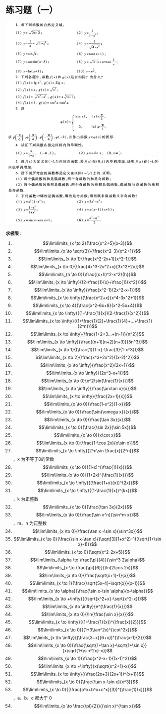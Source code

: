 # 练习题（一）

![1](./1.png)

**求极限**：

1. $$\lim\limits_{x \to 2}{\frac{x^2+5}{x-3}}$$
2. $$\lim\limits_{x \to \sqrt{3}}{\frac{x^2-3}{x^2+1}}$$
3. $$\lim\limits_{x \to 1}{\frac{x^2-2x+1}{x^2-1}}$$
4. $$\lim\limits_{x \to 0}{\frac{4x^3-2x^2+x}{3x^2+2x}}$$
5. $$\lim\limits_{h \to 0}{\frac{(x+h)^2-x^2}{h}}$$
6. $$\lim\limits_{x \to \infty}{(2-\frac{1}{x}+\frac{1}{x^2})}$$
7. $$\lim\limits_{x \to \infty}{\frac{x^2-1}{2x^2-x-1}}$$
8. $$\lim\limits_{x \to \infty}{\frac{x^2+x}{x^4-3x^2+1}}$$
9. $$\lim\limits_{x \to 4}{\frac{x^2-6x+8}{x^2-5x+4}}$$
10. $$\lim\limits_{x \to \infty}{(1+\frac{1}{x})(2-\frac{1}{x^2})}$$
11. $$\lim\limits_{x \to \infty}{(1+\frac{1}{2}+\frac{1}{4}+...+\frac{1}{2^n})}$$
12. $$\lim\limits_{x \to \infty}{\frac{1+2+3...+(n-1)}{n^2}}$$
13. $$\lim\limits_{x \to \infty}{\frac{(n+1)(n+2)(n+3)}{5n^3}}$$
14. $$\lim\limits_{x \to 1}{(\frac{1}{1-x}-\frac{3}{1-x^3})}$$
15. $$\lim\limits_{x \to 2}{\frac{x^3+2x^2}{(x-2)^2}}$$
16. $$\lim\limits_{x \to \infty}{\frac{x^2}{2x+1}}$$
17. $$\lim\limits_{x \to \infty}{(2x^3-x+1)}$$
18. $$\lim\limits_{x \to 0}{x^2\sin{\frac{1}{x}}}$$
19. $$\lim\limits_{x \to \infty}{\frac{\arctan x}{x}}$$
20. $$\lim\limits_{x \to \infty}{\frac{2x+1}{x}}$$
21. $$\lim\limits_{x \to 0}{\frac{1-x^2}{1-x}}$$
22. $$\lim\limits_{x \to 0}{\frac{\sin{\omega x}}{x}}$$
23. $$\lim\limits_{x \to 0}{\frac{\tan 3x}{x}}$$
24. $$\lim\limits_{x \to 0}{\frac{\sin 2x}{\sin 5x}}$$
25. $$\lim\limits_{x \to 0}{x\cot x}$$
26. $$\lim\limits_{x \to 0}{\frac{1-\cos 2x}{x\sin x}}$$
27. $$\lim\limits_{x \to \infty}{2^n\sin \frac{x}{2^n}}$$，x 为不等于0的常数
28. $$\lim\limits_{x \to 0}{(1-x)^{\frac{1}{x}}}$$
29. $$\lim\limits_{x \to 0}{(1+2x)^{\frac{1}{x}}}$$
30. $$\lim\limits_{x \to \infty}{(\frac{1+x}{x})^{2x}}$$
31. $$\lim\limits_{x \to \infty}{(1-\frac{1}{x})^{kx}}$$，k 为正整数
32. $$\lim\limits_{x \to 0}{\frac{\tan 3x}{2x}}$$
33. $$\lim\limits_{x \to 0}{\frac{\sin x^n}{\sin^m x}}$$，m、n 为正整数
34. $$\lim\limits_{x \to 0}{\frac{\tan x -\sin x}{\sin^3x}}$$
35. $$\lim\limits_{x \to 0}{\frac{\sin x-\tan x}{(\sqrt[3]{1+x^2}-1)(\sqrt{1+\sin x}-1)}}$$
36. $$\lim\limits_{x \to 0}{\sqrt{x^2-2x+5}}$$
37. $$\lim\limits_{\alpha \to \frac{\pi}{4}}{\sin^3 2\alpha}$$
38. $$\lim\limits_{x \to \frac{\pi}{6}}{\ln(2\cos 2x)}$$
39. $$\lim\limits_{x \to 0}{\frac{\sqrt{x+1}-1}{x}}$$
40. $$\lim\limits_{x \to 1}{\frac{\sqrt{5x-4}-\sqrt{x}}{x-1}}$$
41. $$\lim\limits_{x \to \alpha}{\frac{\sin x-\sin \alpha}{x-\alpha}}$$
42. $$\lim\limits_{x \to +\infty}{(\sqrt{x^2+x}-\sqrt{x^2-x})}$$
43. $$\lim\limits_{x \to \infty}{e^{\frac{1}{x}}}$$
44. $$\lim\limits_{x \to 0}{\ln{\frac{\sin x}{x}}}$$
45. $$\lim\limits_{x \to \infty}{(1+\frac{1}{x})^{\frac{x}{2}}}$$
46. $$\lim\limits_{x \to 0}{(1+3\tan^2x)^{\cot^2x}}$$
47. $$\lim\limits_{x \to \infty}{(\frac{3+x}{6+x})^{\frac{x-1}{2}}}$$
48. $$\lim\limits_{x \to 0}{\frac{\sqrt{1+\tan x}-\sqrt{1+\sin x}}{x\sqrt{1+\sin^2x}-x}}$$
49. $$\lim\limits_{x \to 1}{\frac{x^2-x+1}{(x-1)^2}}$$
50. $$\lim\limits_{x \to +\infty}{x(\sqrt{x^2+1}-x)}$$
51. $$\lim\limits_{x \to \infty}{(\frac{2x+3}{2x+1})^{x+1}}$$
52. $$\lim\limits_{x \to 0}{\frac{\tan x-\sin x}{x^3}}$$
53. $$\lim\limits_{x \to 0}{(\frac{a^x+b^x+c^x}{3})^{\frac{1}{x}}}$$，a、b、c 都大于 0
54. $$\lim\limits_{x \to \frac{\pi}{2}}{(\sin x)^{\tan x}}$$